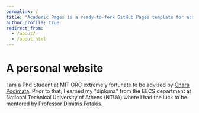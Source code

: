 ```yaml
---
permalink: /
title: "Academic Pages is a ready-to-fork GitHub Pages template for academic personal websites"
author_profile: true
redirect_from: 
  - /about/
  - /about.html
---
```




A personal website
======
I am a Phd Student at MIT ORC extremely fortunate to be advised by [Chara Podimata](https://www.charapodimata.com/). Prior to that, I earned my "diploma" from the EECS department at National Technical University of Athens (NTUA) where I had the luck to be mentored by Professor [Dimitris Fotakis](https://www.ece.ntua.gr/en/staff/180).

